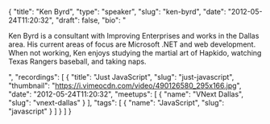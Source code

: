 {
  "title": "Ken Byrd",
  "type": "speaker",
  "slug": "ken-byrd",
  "date": "2012-05-24T11:20:32",
  "draft": false,
  "bio": "<p>Ken Byrd is a consultant with Improving Enterprises and works in the Dallas area. His current areas of focus are Microsoft .NET and web development. When not working, Ken enjoys studying the martial art of Hapkido, watching Texas Rangers baseball, and taking naps.</p>",
  "recordings": [
    {
      "title": "Just JavaScript",
      "slug": "just-javascript",
      "thumbnail": "https://i.vimeocdn.com/video/490126580_295x166.jpg",
      "date": "2012-05-24T11:20:32",
      "meetups": [
        {
          "name": "VNext Dallas",
          "slug": "vnext-dallas"
        }
      ],
      "tags": [
        {
          "name": "JavaScript",
          "slug": "javascript"
        }
      ]
    }
  ]
}